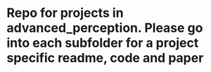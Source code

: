 # Repo for projects in advanced_perception.  Please go into each subfolder for a project specific readme, code and paper
